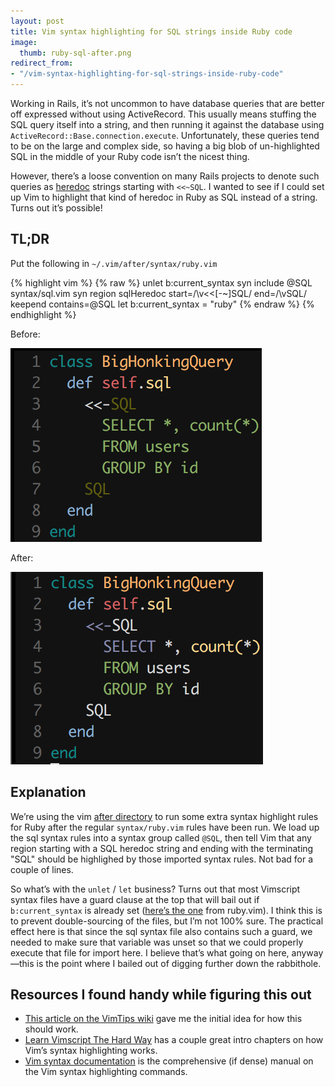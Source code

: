 ```yaml
---
layout: post
title: Vim syntax highlighting for SQL strings inside Ruby code
image:
  thumb: ruby-sql-after.png
redirect_from:
- "/vim-syntax-highlighting-for-sql-strings-inside-ruby-code"
---
```


Working in Rails, it’s not uncommon to have database queries that are better off expressed without using ActiveRecord. This usually means stuffing the SQL query itself into a string, and then running it against the database using `ActiveRecord::Base.connection.execute`. Unfortunately, these queries tend to be on the large and complex side, so having a big blob of un-highlighted SQL in the middle of your Ruby code isn’t the nicest thing.

However, there’s a loose convention on many Rails projects to denote such queries as [heredoc]([https://infinum.co/the-capsized-eight/multiline-strings-ruby-2-3-0-the-squiggly-heredoc) strings starting with `<<~SQL`. I wanted to see if I could set up Vim to highlight that kind of heredoc in Ruby as SQL instead of a string. Turns out it’s possible!

## TL;DR
Put the following in `~/.vim/after/syntax/ruby.vim`

{% highlight vim %}
{% raw %}
unlet b:current_syntax
syn include @SQL syntax/sql.vim
syn region sqlHeredoc start=/\v\<\<[-~]SQL/ end=/\vSQL/ keepend contains=@SQL
let b:current_syntax = "ruby"
{% endraw %}
{% endhighlight %}

Before:

![Without syntax highlighting](/images/ruby-sql-before.png)

After:

![With syntax highlighting](/images/ruby-sql-after.png)

## Explanation
We’re using the vim [after directory](http://learnvimscriptthehardway.stevelosh.com/chapters/42.html#vimafter) to run some extra syntax highlight rules for Ruby after the regular `syntax/ruby.vim` rules have been run. We load up the sql syntax rules into a syntax group called `@SQL`, then tell Vim that any region starting with a SQL heredoc string and ending with the terminating "SQL" should be highlighed by those imported syntax rules. Not bad for a couple of lines.

So what’s with the `unlet` / `let` business? Turns out that most Vimscript syntax files have a guard clause at the top that will bail out if `b:current_syntax` is already set ([here’s the one](https://github.com/vim-ruby/vim-ruby/blob/master/syntax/ruby.vim#L13-L15) from ruby.vim). I think this is to prevent double-sourcing of the files, but I’m not 100% sure. The practical effect here is that since the sql syntax file also contains such a guard, we needed to make sure that variable was unset so that we could properly execute that file for import here. I believe that’s what going on here, anyway—this is the point where I bailed out of digging further down the rabbithole.

## Resources I found handy while figuring this out
* [This article on the VimTips wiki](http://vim.wikia.com/wiki/Different_syntax_highlighting_within_regions_of_a_file) gave me the initial idea for how this should work.
* [Learn Vimscript The Hard Way](http://learnvimscriptthehardway.stevelosh.com/chapters/45.html) has a couple great intro chapters on how Vim’s syntax highlighting works.
* [Vim syntax documentation](http://vimdoc.sourceforge.net/htmldoc/syntax.html) is the comprehensive (if dense) manual on the Vim syntax highlighting commands.
